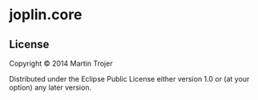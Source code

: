 # joplin.core

## License

Copyright © 2014 Martin Trojer

Distributed under the Eclipse Public License either version 1.0 or (at
your option) any later version.
